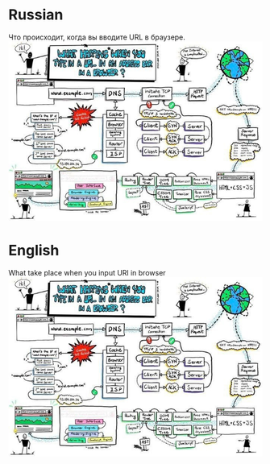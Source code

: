 # Russian 
Что происходит, когда вы вводите URL в браузере.
![image info](./assets/network.png)
# English
What take place when you input URl in browser 
![image info](./assets/network.png)
